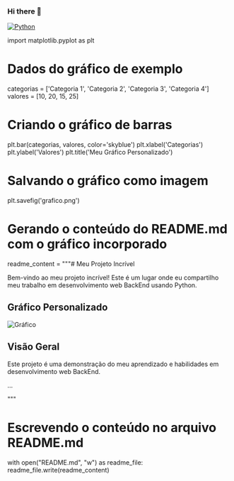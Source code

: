 ### Hi there 👋
[![Python](https://img.shields.io/badge/Python-Developer-blue)](https://github.com/AdrielSteteski)

import matplotlib.pyplot as plt

# Dados do gráfico de exemplo
categorias = ['Categoria 1', 'Categoria 2', 'Categoria 3', 'Categoria 4']
valores = [10, 20, 15, 25]

# Criando o gráfico de barras
plt.bar(categorias, valores, color='skyblue')
plt.xlabel('Categorias')
plt.ylabel('Valores')
plt.title('Meu Gráfico Personalizado')

# Salvando o gráfico como imagem
plt.savefig('grafico.png')

# Gerando o conteúdo do README.md com o gráfico incorporado
readme_content = """# Meu Projeto Incrível

Bem-vindo ao meu projeto incrível! Este é um lugar onde eu compartilho meu trabalho em desenvolvimento web BackEnd usando Python.

## Gráfico Personalizado

![Gráfico](grafico.png)

## Visão Geral

Este projeto é uma demonstração do meu aprendizado e habilidades em desenvolvimento web BackEnd.

...

"""

# Escrevendo o conteúdo no arquivo README.md
with open("README.md", "w") as readme_file:
    readme_file.write(readme_content)
